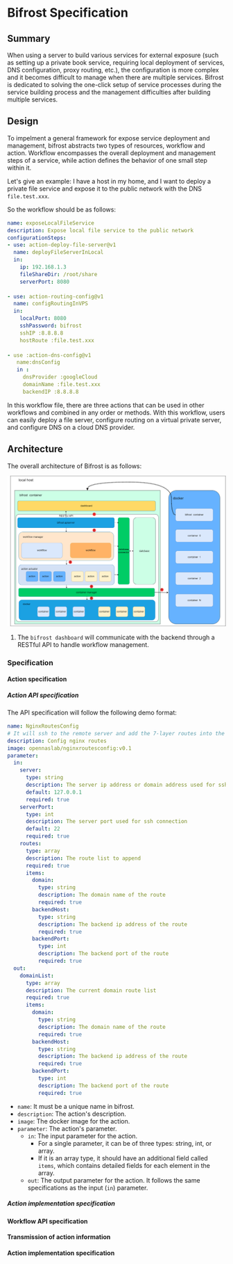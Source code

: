 # Bifrost Specification

## Summary

When using a server to build various services for external exposure (such as setting up a private book service, requiring local deployment of services, DNS configuration, proxy routing, etc.), the configuration is more complex and it becomes difficult to manage when there are multiple services. Bifrost is dedicated to solving the one-click setup of service processes during the service building process and the management difficulties after building multiple services.


## Design

To impelment a general framework for expose service deployment and management, bifrost abstracts two types of resources, workflow and action. Workflow encompasses the overall deployment and management steps of a service, while action defines the behavior of one small step within it.

Let's give an example: I have a host in my home, and I want to deploy a private file service and expose it to the public network with the DNS `file.test.xxx`.

So the workflow should be as follows:
```yaml
name: exposeLocalFileService
description: Expose local file service to the public network
configurationSteps:
- use: action-deploy-file-server@v1
  name: deployFileServerInLocal
  in:
    ip: 192.168.1.3
    fileShareDir: /root/share
    serverPort: 8080

- use: action-routing-config@v1
  name: configRoutingInVPS
  in:
    localPort: 8080
    sshPassword: bifrost
    sshIP :8.8.8.8
    hostRoute :file.test.xxx

- use :action-dns-config@v1
   name:dnsConfig
   in :
     dnsProvider :googleCloud
     domainName :file.test.xxx
     backendIP :8.8.8.8
```

In this workflow file, there are three actions that can be used in other workflows and combined in any order or methods. With this workflow, users can easily deploy a file server, configure routing on a virtual private server, and configure DNS on a cloud DNS provider.

## Architecture

The overall architecture of Bifrost is as follows:

![arch](./images/bifrost-arch.drawio.png)

1. The `bifrost dashboard` will communicate with the backend through a RESTful API to handle workflow management.


### Specification

#### Action specification

##### Action API specification

The API specification will follow the following demo format:
```yaml
name: NginxRoutesConfig
# It will ssh to the remote server and add the 7-layer routes into the nginx configuration file
description: Config nginx routes
image: opennaslab/nginxroutesconfig:v0.1
parameter:
  in:
    server:
      type: string
      description: The server ip address or domain address used for ssh connection
      default: 127.0.0.1
      required: true
    serverPort:
      type: int
      description: The server port used for ssh connection
      default: 22
      required: true
    routes:
      type: array
      description: The route list to append
      required: true
      items:
        domain:
          type: string
          description: The domain name of the route
          required: true
        backendHost:
          type: string
          description: The backend ip address of the route
          required: true
        backendPort:
          type: int
          description: The backend port of the route
          required: true
  out:
    domainList:
      type: array
      description: The current domain route list
      required: true
      items:
        domain:
          type: string
          description: The domain name of the route
          required: true
        backendHost:
          type: string
          description: The backend ip address of the route
          required: true
        backendPort:
          type: int
          description: The backend port of the route
          required: true
```

* `name`: It must be a unique name in bifrost.
* `description`: The action's description.
* `image`: The docker image for the action.
* `parameter`: The action's parameter.
  * `in`: The input parameter for the action.
    * For a single parameter, it can be of three types: string, int, or array.
    * If it is an array type, it should have an additional field called `items`, which contains detailed fields for each element in the array.
  * `out`: The output parameter for the action. It follows the same specifications as the input (`in`) parameter.

##### Action implementation specification


#### Workflow API specification

#### Transmission of action information

#### Action implementation specification
